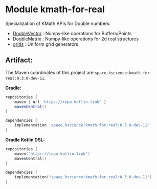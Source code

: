 # Module kmath-for-real

Specialization of KMath APIs for Double numbers.

 - [DoubleVector](src/commonMain/kotlin/space/kscience/kmath/real/DoubleVector.kt) : Numpy-like operations for Buffers/Points
 - [DoubleMatrix](src/commonMain/kotlin/space/kscience/kmath/real/DoubleMatrix.kt) : Numpy-like operations for 2d real structures
 - [grids](src/commonMain/kotlin/space/kscience/kmath/structures/grids.kt) : Uniform grid generators


## Artifact:

The Maven coordinates of this project are `space.kscience:kmath-for-real:0.3.0-dev-11`.

**Gradle:**
```gradle
repositories {
    maven { url 'https://repo.kotlin.link' }
    mavenCentral()
}

dependencies {
    implementation 'space.kscience:kmath-for-real:0.3.0-dev-11'
}
```
**Gradle Kotlin DSL:**
```kotlin
repositories {
    maven("https://repo.kotlin.link")
    mavenCentral()
}

dependencies {
    implementation("space.kscience:kmath-for-real:0.3.0-dev-11")
}
```
